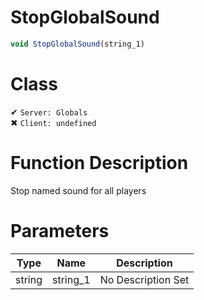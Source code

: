 # StopGlobalSound
```js
void StopGlobalSound(string_1)
```
# Class
✔ `Server: Globals`  
✖ `Client: undefined`  

# Function Description
Stop named sound for all players
# Parameters
Type|Name|Description
--|--|--
string|string_1|No Description Set
